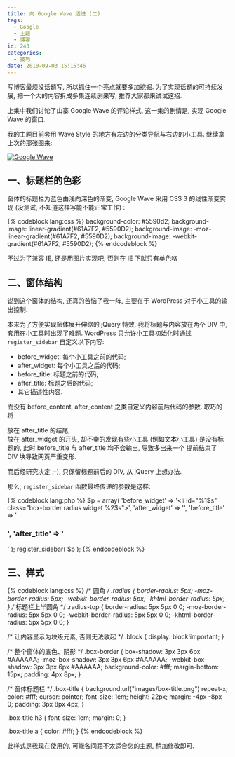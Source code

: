 ```yaml
---
title: 向 Google Wave 迈进 (二)
tags:
  - Google
  - 主题
  - 博客
id: 243
categories:
  - 技巧
date: 2010-09-03 15:15:46
---
```


写博客最烦没话题写, 所以抓住一个亮点就要多加挖掘. 为了实现话题的可持续发展, 把一个大的内容拆成多集连续剧来写, 推荐大家都来试试这招.

上集中我们讨论了山寨 Google Wave 的评论样式, 这一集的剧情是, 实现 Google Wave 的窗口.

我的主题目前套用 Wave Style 的地方有左边的分类导航与右边的小工具. 继续拿上次的那张图来:

[![Google Wave](http://img.beamnote.com/2010/google-wave.png)](http://img.beamnote.com/2010/google-wave.png)

## <!-- more -->一、标题栏的色彩

窗体的标题栏为蓝色由浅向深色的渐变, Google Wave 采用 CSS 3 的线性渐变实现 (没测试, 不知道这样写能不能正常工作) :

{% codeblock lang:css %}
background-color: #5590d2;
background-image: linear-gradient(#61A7F2, #5590D2);
background-image: -moz-linear-gradient(#61A7F2, #5590D2);
background-image: -webkit-gradient(#61A7F2, #5590D2);
{% endcodeblock %}

不过为了兼容 IE, 还是用图片实现吧, 否则在 IE 下就只有单色咯

## 二、窗体结构

说到这个窗体的结构, 还真的苦恼了我一阵, 主要在于 WordPress 对于小工具的输出控制.

本来为了方便实现窗体展开伸缩的 jQuery 特效, 我将标题与内容放在两个 DIV 中, 套用在小工具时出现了难题. WordPress 只允许小工具初始化时通过 `register_sidebar` 自定义以下内容:

* before_widget: 每个小工具之前的代码;
* after_widget: 每个小工具之后的代码;
* before_title: 标题之前的代码;
* after_title: 标题之后的代码;
* 其它描述性内容.

而没有 before_content, after_content 之类自定义内容前后代码的参数. 取巧的将 <div class="content"> 放在 after_title 的结尾, </div> 放在 after_widget 的开头, 却不幸的发现有些小工具 (例如文本小工具) 是没有标题的, 此时 before_title 与 after_title 均不会输出, 导致多出来一个 </div> 提前结束了 DIV 块导致网页严重变形.

而后经研究决定 ;-), 只保留标题前后的 DIV, 从 jQuery 上想办法.

那么, `register_sidebar` 函数最终传递的参数是这样:

{% codeblock lang:php %}
$p = array(
    'before_widget'  =>   '<li id="%1$s" class="box-border radius widget %2$s">',
    'after_widget'   =>   '</li>',
    'before_title'   =>   '<div class="block box-title radius-top"><h3>',
    'after_title'    =>   '</h3></div>'
);
register_sidebar( $p );
{% endcodeblock %}

## 三、样式

{% codeblock lang:css %}
/* 圆角 */
.radius {
    border-radius: 5px;
    -moz-border-radius: 5px;
    -webkit-border-radius: 5px;
    -khtml-border-radius: 5px;
}
/* 标题栏上半圆角 */
.radius-top {
    border-radius: 5px 5px 0 0;
    -moz-border-radius: 5px 5px 0 0;
    -webkit-border-radius: 5px 5px 0 0;
    -khtml-border-radius: 5px 5px 0 0;
}

/* 让内容显示为块级元素, 否则无法收起 */
.block {
    display: block!important;
}

/* 整个窗体的底色、阴影 */
.box-border {
    box-shadow: 3px 3px 6px #AAAAAA;
    -moz-box-shadow: 3px 3px 6px #AAAAAA;
    -webkit-box-shadow: 3px 3px 6px #AAAAAA;
    background-color: #fff;
    margin-bottom: 15px;
    padding: 4px 8px;
}

/* 窗体标题栏 */
.box-title {
    background:url("images/box-title.png") repeat-x;
    color: #fff;
    cursor: pointer;
    font-size: 1em;
    height: 22px;
    margin: -4px -8px 0;
    padding: 3px 8px 4px;
}

.box-title h3 {
    font-size: 1em;
    margin: 0;
}

.box-title a {
    color: #fff;
}
{% endcodeblock %}

此样式是我现在使用的, 可能各间距不太适合您的主题, 稍加修改即可.
